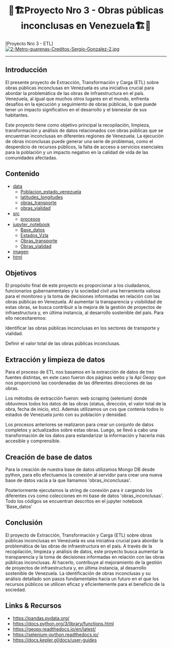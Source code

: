 <div align="center">

# **🚧🏗️Proyecto Nro 3 - Obras públicas inconclusas en Venezuela🏗️🚧** </div>
[Proyecto Nro 3 - ETL][![2-Metro-guarenas-Creditos-Sergio-Gonzalez-2.jpg](https://i.postimg.cc/vB7mLWxV/2-Metro-guarenas-Creditos-Sergio-Gonzalez-2.jpg)](https://postimg.cc/DJZF74gv)


---
</div>

## Introducción
El presente proyecto de Extracción, Transformación y Carga (ETL) sobre obras públicas inconclusas en Venezuela es una iniciativa crucial para abordar la problemática de las obras de infraestructura en el país. Venezuela, al igual que muchos otros lugares en el mundo, enfrenta desafíos en la ejecución y seguimiento de obras públicas, lo que puede tener un impacto significativo en el desarrollo y el bienestar de sus habitantes.

Este proyecto tiene como objetivo principal la recopilación, limpieza, transformación y análisis de datos relacionados con obras públicas que se encuentran inconclusas en diferentes regiones de Venezuela. La ejecución de obras inconclusas puede generar una serie de problemas, como el desperdicio de recursos públicos, la falta de acceso a servicios esenciales para la población y un impacto negativo en la calidad de vida de las comunidades afectadas.


## Contenido
- [data](https://github.com/Christelllameda/Proyecto-Nro-3/tree/main/data)
    - [Poblacion_estado_venezuela](https://github.com/Christelllameda/Proyecto-Nro-3/blob/main/data/Poblacion_estado_venezuela.csv)
    - [latitudes_longitudes](https://github.com/Christelllameda/Proyecto-Nro-3/blob/main/data/latitudes_longitudes.csv)
    - [obras_transporte](https://github.com/Christelllameda/Proyecto-Nro-3/blob/main/data/obras_transporte.csv)
    - [obras_vialidad](https://github.com/Christelllameda/Proyecto-Nro-3/blob/main/data/obras_vialidad.csv)
- [src](https://github.com/Christelllameda/Proyecto-Nro-3/tree/main/src)
    - [procesos](https://github.com/Christelllameda/Proyecto-Nro-3/blob/main/src/procesos.py)
- [jupyter_notebook](https://github.com/Christelllameda/Proyecto-Nro-3/tree/main/jupyter_notebook)
    - [Base_datos](https://github.com/Christelllameda/Proyecto-Nro-3/blob/main/jupyter_notebook/Base_datos.ipynb)
    - [Estados_Vzla](https://github.com/Christelllameda/Proyecto-Nro-3/blob/main/jupyter_notebook/Estados_Vzla.ipynb)
    - [Obras_transporte](https://github.com/Christelllameda/Proyecto-Nro-3/blob/main/jupyter_notebook/Obras_transporte.ipynb)
    - [Obras_vialidad](https://github.com/Christelllameda/Proyecto-Nro-3/blob/main/jupyter_notebook/Obras_vialidad.ipynb)
- [imagen](https://github.com/Christelllameda/Proyecto-Nro-3/tree/main/imagen)
- [html](https://github.com/Christelllameda/Proyecto-Nro-3/tree/main/html)


## Objetivos
El propósito final de este proyecto es proporcionar a los ciudadanos, funcionarios gubernamentales y la sociedad civil una herramienta valiosa para el monitoreo y la toma de decisiones informadas en relación con las obras públicas en Venezuela. Al aumentar la transparencia y visibilidad de estas obras, se busca contribuir a la mejora de la gestión de proyectos de infraestructura y, en última instancia, al desarrollo sostenible del país.
Para ello necesitaremos:

Identificar las obras públicas inconclusas en los sectores de transporte y vialidad.

Definir el valor total de las obras públicas inconclusas.

## Extracción y limpieza de datos
Para el proceso de ETL nos basamos en la extracción de datos de tres fuentes distintas, en este caso fueron dos páginas webs y la Api Geopy que nos proporcionó las coordenadas de las diferentes direcciones de las obras.

Los métodos de extracción fueron: web scraping (selenium) donde obtuvimos todos los datos de las obras (status, dirección, el valor total de la obra, fecha de inicio, etc). Además utilizamos un cvs que contenía todos lo estados de Venezuela junto con su población y densidad.

Los procesos anteriores se realizaron para crear un conjunto de datos completos y actualizados sobre estas obras. Luego, se llevó a cabo una transformación de los datos para estandarizar la información y hacerla más accesible y comprensible. 

## Creación de base de datos
Para la creación de nuestra base de datos utilizamos Mongo DB desde python, para ello efectuamos la conexión al servidor para crear una nueva base de datos vacía a la que llamamos 'obras_inconclusas'.

Posteriormente ejecutamos la string de conexión para ir cargando los diferentes cvs como colecciones en mi base de datos 'obras_inconclusas'. Todo los códigos se encuentran descritos en el jupyter notebook 'Base_datos'


## Conclusión
El proyecto de Extracción, Transformación y Carga (ETL) sobre obras públicas inconclusas en Venezuela es una iniciativa crucial para abordar la problemática de las obras de infraestructura en el país. A través de la recopilación, limpieza y análisis de datos, este proyecto busca aumentar la transparencia y la toma de decisiones informadas en relación con las obras públicas inconclusas. Al hacerlo, contribuye al mejoramiento de la gestión de proyectos de infraestructura y, en última instancia, al desarrollo sostenible de Venezuela. La identificación de obras inconclusas y su análisis detallado son pasos fundamentales hacia un futuro en el que los recursos públicos se utilicen eficaz y eficientemente para el beneficio de la sociedad.

## Links & Recursos
- https://pandas.pydata.org/
- https://docs.python.org/3/library/functions.html
- https://geopy.readthedocs.io/en/latest/
- https://selenium-python.readthedocs.io/
- https://docs.kepler.gl/docs/user-guides